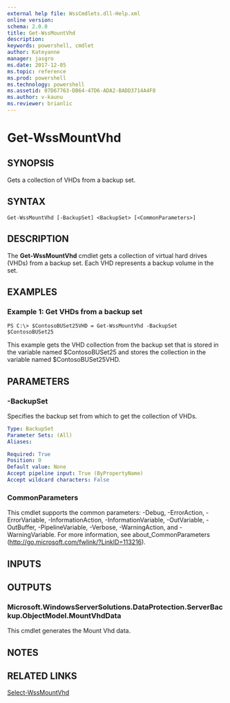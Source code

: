 ```yaml
---
external help file: WssCmdlets.dll-Help.xml
online version: 
schema: 2.0.0
title: Get-WssMountVhd
description: 
keywords: powershell, cmdlet
author: Kateyanne
manager: jasgro
ms.date: 2017-12-05
ms.topic: reference
ms.prod: powershell
ms.technology: powershell
ms.assetid: 07D67763-DB64-47D6-ADA2-BADD3714A4F8
ms.author: v-kaunu
ms.reviewer: brianlic
---
```


# Get-WssMountVhd

## SYNOPSIS
Gets a collection of VHDs from a backup set.

## SYNTAX

```
Get-WssMountVhd [-BackupSet] <BackupSet> [<CommonParameters>]
```

## DESCRIPTION
The **Get-WssMountVhd** cmdlet gets a collection of virtual hard drives (VHDs) from a backup set.
Each VHD represents a backup volume in the set.

## EXAMPLES

### Example 1: Get VHDs from a backup set
```
PS C:\> $ContosoBUSet25VHD = Get-WssMountVhd -BackupSet $ContosoBUSet25
```

This example gets the VHD collection from the backup set that is stored in the variable named $ContosoBUSet25 and stores the collection in the variable named $ContosoBUSet25VHD.

## PARAMETERS

### -BackupSet
Specifies the backup set from which to get the collection of VHDs.

```yaml
Type: BackupSet
Parameter Sets: (All)
Aliases: 

Required: True
Position: 0
Default value: None
Accept pipeline input: True (ByPropertyName)
Accept wildcard characters: False
```

### CommonParameters
This cmdlet supports the common parameters: -Debug, -ErrorAction, -ErrorVariable, -InformationAction, -InformationVariable, -OutVariable, -OutBuffer, -PipelineVariable, -Verbose, -WarningAction, and -WarningVariable. For more information, see about_CommonParameters (http://go.microsoft.com/fwlink/?LinkID=113216).

## INPUTS

## OUTPUTS

### Microsoft.WindowsServerSolutions.DataProtection.ServerBackup.ObjectModel.MountVhdData
This cmdlet generates the Mount Vhd data.

## NOTES

## RELATED LINKS

[Select-WssMountVhd](./Select-WssMountVhd.md)

